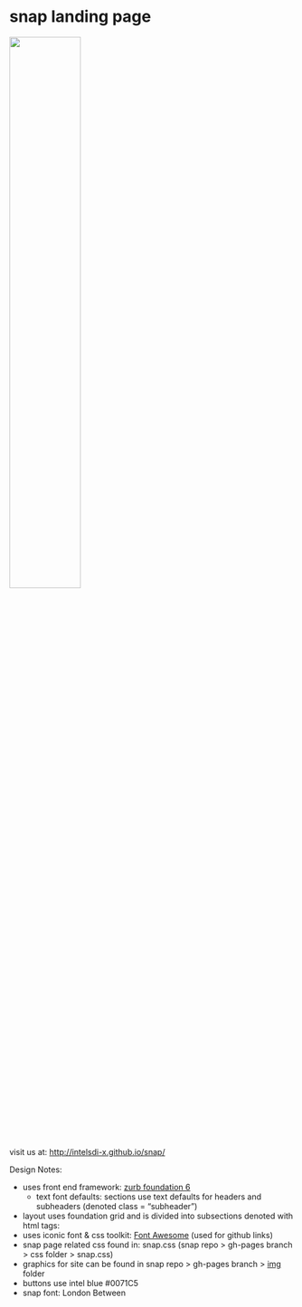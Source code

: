 # snap landing page

<img src="https://cloud.githubusercontent.com/assets/1744971/13930753/6f676b34-ef5d-11e5-97be-8503562cd5fe.png" width="50%">

visit us at: http://intelsdi-x.github.io/snap/


Design Notes:
* uses front end framework: [zurb foundation 6](http://foundation.zurb.com/)
    * text font defaults: sections use text defaults for headers and subheaders (denoted class = “subheader”)
* layout uses foundation grid and is divided into subsections denoted with html tags: <section></section> 
* uses iconic font & css toolkit: [Font Awesome](https://fortawesome.github.io/Font-Awesome/) (used for github links)
* snap page related css found in: snap.css (snap repo > gh-pages branch > css folder > snap.css)
* graphics for site can be found in snap repo > gh-pages branch > [img](https://github.com/sarahhan88/snap/tree/gh-pages/img) folder
* buttons use intel blue #0071C5
* snap font: London Between

